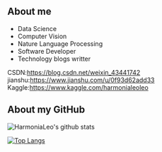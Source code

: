 ## About me
* Data Science
* Computer Vision
* Nature Language Processing
* Software Developer
* Technology blogs writter

CSDN:https://blog.csdn.net/weixin_43441742
jianshu:https://www.jianshu.com/u/0f93d62add33
Kaggle:https://www.kaggle.com/harmonialeoleo

## About my GitHub
![HarmoniaLeo's github stats](https://github-readme-stats.vercel.app/api?username=HarmoniaLeo&show_icons=true&theme=Gradient)

[![Top Langs](https://github-readme-stats.vercel.app/api/top-langs/?username=HarmoniaLeo)](https://github.com/anuraghazra/github-readme-stats)
